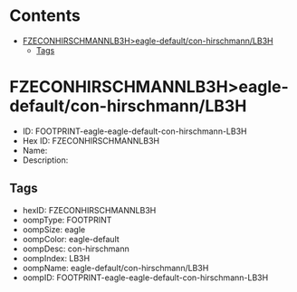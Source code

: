 



Contents
========

* [FZECONHIRSCHMANNLB3H>eagle-default/con-hirschmann/LB3H](#fzeconhirschmannlb3heagle-defaultcon-hirschmannlb3h)
	* [Tags](#tags)

# FZECONHIRSCHMANNLB3H>eagle-default/con-hirschmann/LB3H

- ID: FOOTPRINT-eagle-eagle-default-con-hirschmann-LB3H
- Hex ID: FZECONHIRSCHMANNLB3H
- Name: 
- Description: 

## Tags

- hexID: FZECONHIRSCHMANNLB3H
- oompType: FOOTPRINT
- oompSize: eagle
- oompColor: eagle-default
- oompDesc: con-hirschmann
- oompIndex: LB3H
- oompName: eagle-default/con-hirschmann/LB3H
- oompID: FOOTPRINT-eagle-eagle-default-con-hirschmann-LB3H
